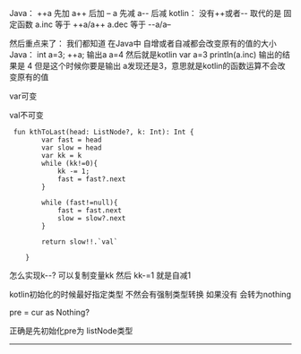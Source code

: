 Java：
++a 先加
a++ 后加
– a 先减
a-- 后减
kotlin：
没有++或者-- 取代的是 固定函数
a.inc 等于 ++a/a++
a.dec 等于 --a/a–

然后重点来了：
我们都知道 在Java中 自增或者自减都会改变原有的值的大小
Java：
int a=3;
++a;
输出a a=4
然后就是kotlin
var a=3
println(a.inc)
输出的结果是 4
但是这个时候你要是输出 a发现还是3，意思就是kotlin的函数运算不会改变原有的值





var可变

val不可变



```
 fun kthToLast(head: ListNode?, k: Int): Int {
        var fast = head
        var slow = head
        var kk = k
        while (kk!=0){
            kk -= 1;
            fast = fast?.next
        }

        while (fast!=null){
            fast = fast.next
            slow = slow?.next
        }

        return slow!!.`val`

    }
```

怎么实现k--?   可以复制变量kk 然后  kk-=1 就是自减1





kotlin初始化的时候最好指定类型 不然会有强制类型转换 如果没有 会转为nothing

 pre = cur as Nothing?

正确是先初始化pre为 listNode类型





---





